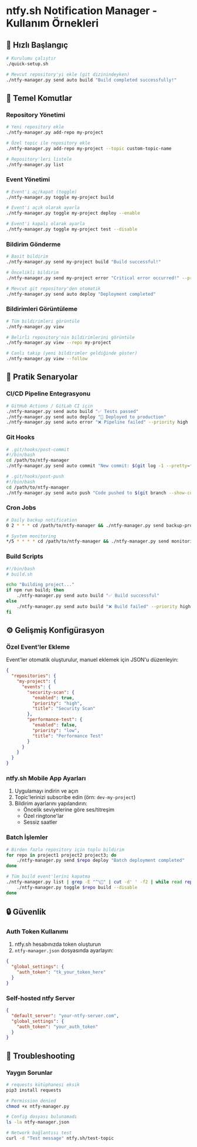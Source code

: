 # ntfy.sh Notification Manager - Kullanım Örnekleri

## 🚀 Hızlı Başlangıç

```bash
# Kurulumu çalıştır
./quick-setup.sh

# Mevcut repository'yi ekle (git dizinindeyken)
./ntfy-manager.py send auto build "Build completed successfully!"
```

## 📝 Temel Komutlar

### Repository Yönetimi

```bash
# Yeni repository ekle
./ntfy-manager.py add-repo my-project

# Özel topic ile repository ekle
./ntfy-manager.py add-repo my-project --topic custom-topic-name

# Repository'leri listele
./ntfy-manager.py list
```

### Event Yönetimi

```bash
# Event'i aç/kapat (toggle)
./ntfy-manager.py toggle my-project build

# Event'i açık olarak ayarla
./ntfy-manager.py toggle my-project deploy --enable

# Event'i kapalı olarak ayarla
./ntfy-manager.py toggle my-project test --disable
```

### Bildirim Gönderme

```bash
# Basit bildirim
./ntfy-manager.py send my-project build "Build successful!"

# Öncelikli bildirim
./ntfy-manager.py send my-project error "Critical error occurred!" --priority urgent

# Mevcut git repository'den otomatik
./ntfy-manager.py send auto deploy "Deployment completed"
```

### Bildirimleri Görüntüleme

```bash
# Tüm bildirimleri görüntüle
./ntfy-manager.py view

# Belirli repository'nin bildirimlerini görüntüle
./ntfy-manager.py view --repo my-project

# Canlı takip (yeni bildirimler geldiğinde göster)
./ntfy-manager.py view --follow
```

## 🎯 Pratik Senaryolar

### CI/CD Pipeline Entegrasyonu

```bash
# GitHub Actions / GitLab CI için
./ntfy-manager.py send auto build "✅ Tests passed"
./ntfy-manager.py send auto deploy "🚀 Deployed to production"
./ntfy-manager.py send auto error "❌ Pipeline failed" --priority high
```

### Git Hooks

```bash
# .git/hooks/post-commit
#!/bin/bash
cd /path/to/ntfy-manager
./ntfy-manager.py send auto commit "New commit: $(git log -1 --pretty=format:'%s')"

# .git/hooks/post-push
#!/bin/bash
cd /path/to/ntfy-manager
./ntfy-manager.py send auto push "Code pushed to $(git branch --show-current)"
```

### Cron Jobs

```bash
# Daily backup notification
0 2 * * * cd /path/to/ntfy-manager && ./ntfy-manager.py send backup-project backup "Daily backup completed"

# System monitoring
*/5 * * * * cd /path/to/ntfy-manager && ./ntfy-manager.py send monitoring health "System check: OK"
```

### Build Scripts

```bash
#!/bin/bash
# build.sh

echo "Building project..."
if npm run build; then
    ./ntfy-manager.py send auto build "✅ Build successful"
else
    ./ntfy-manager.py send auto build "❌ Build failed" --priority high
fi
```

## ⚙️ Gelişmiş Konfigürasyon

### Özel Event'ler Ekleme

Event'ler otomatik oluşturulur, manuel eklemek için JSON'u düzenleyin:

```json
{
  "repositories": {
    "my-project": {
      "events": {
        "security-scan": {
          "enabled": true,
          "priority": "high",
          "title": "Security Scan"
        },
        "performance-test": {
          "enabled": false,
          "priority": "low",
          "title": "Performance Test"
        }
      }
    }
  }
}
```

### ntfy.sh Mobile App Ayarları

1. Uygulamayı indirin ve açın
2. Topic'lerinizi subscribe edin (örn: `dev-my-project`)
3. Bildirim ayarlarını yapılandırın:
   - Öncelik seviyelerine göre ses/titreşim
   - Özel ringtone'lar
   - Sessiz saatler

### Batch İşlemler

```bash
# Birden fazla repository için toplu bildirim
for repo in project1 project2 project3; do
    ./ntfy-manager.py send $repo deploy "Batch deployment completed"
done

# Tüm build event'lerini kapatma
./ntfy-manager.py list | grep -E "^\🔗" | cut -d' ' -f2 | while read repo; do
    ./ntfy-manager.py toggle $repo build --disable
done
```

## 🔒 Güvenlik

### Auth Token Kullanımı

1. ntfy.sh hesabınızda token oluşturun
2. `ntfy-manager.json` dosyasında ayarlayın:

```json
{
  "global_settings": {
    "auth_token": "tk_your_token_here"
  }
}
```

### Self-hosted ntfy Server

```json
{
  "default_server": "your-ntfy-server.com",
  "global_settings": {
    "auth_token": "your_auth_token"
  }
}
```

## 🐛 Troubleshooting

### Yaygın Sorunlar

```bash
# requests kütüphanesi eksik
pip3 install requests

# Permission denied
chmod +x ntfy-manager.py

# Config dosyası bulunamadı
ls -la ntfy-manager.json

# Network bağlantısı test
curl -d "Test message" ntfy.sh/test-topic
```